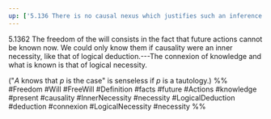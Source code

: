 ```yaml
---
up: ['5.136 There is no causal nexus which justifies such an inference.']
---
```

5.1362 The freedom of the will consists in the fact that future actions cannot be known now.
We could only know them if causality were an inner necessity, like that of logical deduction.---The connexion of knowledge and what is known is that of logical necessity.

("$A$ knows that $p$ is the case" is senseless if $p$ is a tautology.)
%%
#Freedom #Will #FreeWill #Definition #facts #future #Actions #knowledge #present #causality #InnerNecessity #necessity #LogicalDeduction #deduction #connexion #LogicalNecessity #necessity %%